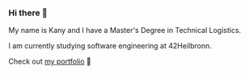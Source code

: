 ### Hi there 👋

My name is Kany and I have a Master's Degree in Technical Logistics.

I am currently studying software engineering at 42Heilbronn.

Check out [my portfolio](https://smkatash.github.io/portfolio/) 🌻
